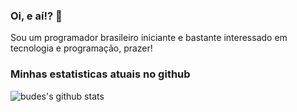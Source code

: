 ### Oi, e aí!? 👋

Sou um programador brasileiro iniciante e bastante interessado em tecnologia e programação, prazer!

### Minhas estatisticas atuais no github
![budes's github stats](https://github-readme-stats.vercel.app/api?username=budes&include_all_commits=true&custom_title=budes%20stats&theme=gotham&show_icons=true&hide=contribs)

<!--
**budes/budes** is a ✨ _special_ ✨ repository because its `README.md` (this file) appears on your GitHub profile.

Here are some ideas to get you started:

- 🔭 I’m currently working on ...
- 🌱 I’m currently learning ...
- 👯 I’m looking to collaborate on ...
- 🤔 I’m looking for help with ...
- 💬 Ask me about ...
- 📫 How to reach me: ...
- 😄 Pronouns: ...
- ⚡ Fun fact: ...
-->
